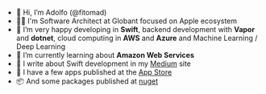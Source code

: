 - 👋 Hi, I’m Adolfo (@fitomad)
- 👨‍💻 I'm Software Architect at Globant focused on Apple ecosystem
- 👀 I’m very happy developing in **Swift**, backend development with **Vapor** and **dotnet**, cloud computing in **AWS** and **Azure** and Machine Learning / Deep Learning
- 🌱 I’m currently learning about **Amazon Web Services**
- 📙 I write about Swift development in my [Medium](https://medium.com/@FitoMAD) site
- 📱 I have a few apps published at the [App Store](https://apps.apple.com/es/developer/adolfo-vera-blasco/id898601649)
- 📦 And some packages published at [nuget](https://www.nuget.org/profiles/Adolfo)
<!---
fitomad/fitomad is a ✨ special ✨ repository because its `README.md` (this file) appears on your GitHub profile.
You can click the Preview link to take a look at your changes.
--->
